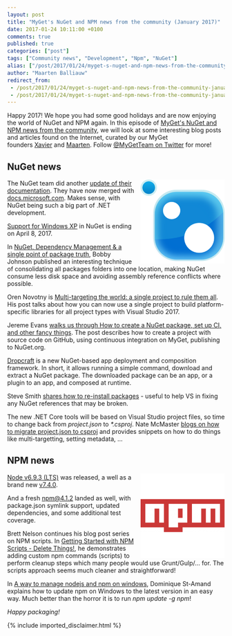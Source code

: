 ```yaml
---
layout: post
title: "MyGet's NuGet and NPM news from the community (January 2017)"
date: 2017-01-24 10:11:00 +0100
comments: true
published: true
categories: ["post"]
tags: ["Community news", "Development", "Npm", "NuGet"]
alias: ["/post/2017/01/24/myget-s-nuget-and-npm-news-from-the-community-january-2017.aspx"]
author: "Maarten Balliauw"
redirect_from:
 - /post/2017/01/24/myget-s-nuget-and-npm-news-from-the-community-january-2017.aspx.html
 - /post/2017/01/24/myget-s-nuget-and-npm-news-from-the-community-january-2017.aspx.html
---
```


<p>Happy 2017! We hope you had some good holidays and are now enjoying the world of NuGet and NPM again. In this episode of&nbsp;<a href="/category/Community-news.aspx" target="_blank">MyGet's NuGet and NPM news from the community</a>, we will look at some interesting blog posts and articles found on the Internet, curated by our MyGet founders&nbsp;<a href="http://www.twitter.com/xavierdecoster">Xavier</a>&nbsp;and&nbsp;<a href="http://www.twitter.com/maartenballiauw">Maarten</a>. Follow&nbsp;<a href="http://www.twitter.com/MyGetTeam">@MyGetTeam on Twitter</a>&nbsp;for more!</p><h2>NuGet news</h2><p><a href="http://www.myget.org/nuget"><span style="font-weight: 700;"><img width="195" height="194" title="NuGet news, curated by MyGet" align="right" alt="NuGet news, curated by MyGet" src="/images/image_150.png" border="0" style="margin: 0px 0px 0px 10px; padding-top: 0px; padding-right: 0px; padding-left: 0px; float: right; display: inline; background-image: none;"></span></a>The NuGet team did another <a href="http://blog.nuget.org/20170112/nuget-docs-move-to-msftdocs">update of their documentation</a>. They have now merged with <a href="https://docs.microsoft.com/en-us/nuget/">docs.microsoft.com</a>. Makes sense, with NuGet being such a big part of .NET development.</p><p><a href="http://blog.nuget.org/20170119/nuget-end-of-xp-support.html">Support for Windows XP</a> in NuGet is ending on April 8, 2017.</p><p>In <a href="http://iamnotmyself.com/2016/12/27/nuget-dependency-management/">NuGet, Dependency Management &amp; a single point of package truth</a>, Bobby Johnson published an interesting technique of consolidating all <span class="js-wrapper" style="display: inline;"></span><span class="pln" style="background-image: none; background-position: initial; background-size: initial; background-repeat: initial; background-attachment: initial; background-origin: initial; background-clip: initial; display: inline; font-stretch: normal; line-height: 17px;">packages</span><span class="js-wrapper" style="display: inline; background-image: none; background-position: initial; background-size: initial; background-repeat: initial; background-attachment: initial; background-origin: initial; background-clip: initial; line-height: 17px;"></span><span style="background-image: none; background-position: initial; background-size: initial; background-repeat: initial; background-attachment: initial; background-origin: initial; background-clip: initial; display: inline; font-stretch: normal; line-height: 17px;"> folders into one location, making NuGet consume less disk space and avoiding assembly reference conflicts where possible.</span></p><p>Oren Novotny is <a href="https://oren.codes/2017/01/04/multi-targeting-the-world-a-single-project-to-rule-them-all/">Multi-targeting the world: a single project to rule them all</a>. His post talks about how you can now use a single project to build platform-specific libraries for all project types with Visual Studio 2017.</p><p>Jereme Evans <a href="https://www.jeremeevans.com/create-a-nuget-package-and-publish-it-to-nuget/">walks us through How to create a NuGet package, set up CI, and other fancy things</a>. The post describes how to create a project with source code on GitHub, using continuous integration on MyGet, publishing to NuGet.org.</p><p><a href="http://lunarfrog.com/blog/introducing-dropcraft-nuget">Dropcraft</a> is a new NuGet-based app deployment and composition framework. In short, it allows running a simple command, download and extract a NuGet package. The downloaded package can be an app, or a plugin to an app, and composed at runtime.</p><p>Steve Smith <a href="http://ardalis.com/force-nuget-to-reinstall-packages-without-updating">shares how to re-install packages</a> - useful to help VS in fixing any NuGet references that may be broken.</p><p>The new .NET Core tools will be based on Visual Studio project files, so time to change back from <span class="js-wrapper" style="display: inline;"></span><span style="font-style: italic;"><span class="pln" style="background-image: none; background-position: initial; background-size: initial; background-repeat: initial; background-attachment: initial; background-origin: initial; background-clip: initial; display: inline; font-stretch: normal; line-height: 17px;">project</span><span class="pun" style="background-image: none; background-position: initial; background-size: initial; background-repeat: initial; background-attachment: initial; background-origin: initial; background-clip: initial; display: inline; font-stretch: normal; line-height: 17px;">.</span><span class="pln" style="background-image: none; background-position: initial; background-size: initial; background-repeat: initial; background-attachment: initial; background-origin: initial; background-clip: initial; display: inline; font-stretch: normal; line-height: 17px;">json</span></span><span class="js-wrapper" style="display: inline; background-image: none; background-position: initial; background-size: initial; background-repeat: initial; background-attachment: initial; background-origin: initial; background-clip: initial; line-height: 17px;"></span><span style="background-image: none; background-position: initial; background-size: initial; background-repeat: initial; background-attachment: initial; background-origin: initial; background-clip: initial; display: inline; font-stretch: normal; line-height: 17px;"> to </span><span class="js-wrapper" style="display: inline; background-image: none; background-position: initial; background-size: initial; background-repeat: initial; background-attachment: initial; background-origin: initial; background-clip: initial; line-height: 17px;"></span><span style="font-style: italic;"><span class="pun" style="background-image: none; background-position: initial; background-size: initial; background-repeat: initial; background-attachment: initial; background-origin: initial; background-clip: initial; display: inline; font-stretch: normal; line-height: 17px;">*.</span><span class="pln" style="background-image: none; background-position: initial; background-size: initial; background-repeat: initial; background-attachment: initial; background-origin: initial; background-clip: initial; display: inline; font-stretch: normal; line-height: 17px;">csproj</span></span><span class="js-wrapper" style="display: inline; line-height: 17px; background-image: none; background-position: initial; background-size: initial; background-repeat: initial; background-attachment: initial; background-origin: initial; background-clip: initial;"></span><span style="background-image: none; background-position: initial; background-size: initial; background-repeat: initial; background-attachment: initial; background-origin: initial; background-clip: initial; display: inline; font-stretch: normal; line-height: 17px;">. Nate McMaster </span><a href="http://www.natemcmaster.com/blog/2017/01/19/project-json-to-csproj/" style="background-image: none; background-position: initial; background-size: initial; background-repeat: initial; background-attachment: initial; background-origin: initial; background-clip: initial; display: inline; font-stretch: normal; line-height: 17px;">blogs on how to migrate project.json to csproj</a><span style="background-image: none; background-position: initial; background-size: initial; background-repeat: initial; background-attachment: initial; background-origin: initial; background-clip: initial; display: inline; font-stretch: normal; line-height: 17px;"> and provides snippets on how to do things like multi-targetting, setting metadata, ...</span></p><h2>NPM news</h2><p><a href="http://www.myget.org/npm"><img width="195" height="195" title="NPM news, curated by MyGet" align="right" alt="NPM news, curated by MyGet" src="/images/image_151.png" border="0" style="margin: 0px 0px 0px 10px; padding-top: 0px; padding-right: 0px; padding-left: 0px; float: right; display: inline; background-image: none;"></a><a href="https://nodejs.org/en/blog/release/v6.9.3/">Node v6.9.3 (LTS)</a> was released, a well as a brand new <a href="https://nodejs.org/en/blog/release/v7.4.0/">v7.4.0</a>.</p><p>And a fresh <a href="https://github.com/npm/npm/releases/tag/v4.1.2">npm@4.1.2</a> landed as well, with package.json symlink support, updated dependencies, and some additional test coverage.</p><p>Brett Nelson continues his blog post series on NPM scripts. In <a href="https://www.wipdeveloper.com/2016/12/29/getting-started-with-npm-scripts-delete-things-2/">Getting Started with NPM Scripts - Delete Things!</a>, he demonstrates adding custom npm commands (scripts) to perform cleanup steps which many people would use Grunt/Gulp/... for. The scripts approach seems much cleaner and straightforward!</p><p>In <a href="http://www.domstamand.com/a-way-to-manage-nodejs-and-npm-on-windows/">A way to manage nodejs and npm on windows</a>, Dominique St-Amand explains how to update npm on Windows to the latest version in an easy way. Much better than the horror it is to run <span class="js-wrapper" style="display: inline;"></span><span style="font-style: italic;"><span class="pln" style="background-image: none; background-position: initial; background-size: initial; background-repeat: initial; background-attachment: initial; background-origin: initial; background-clip: initial; display: inline; font-stretch: normal; line-height: 17px;">npm update </span><span class="pun" style="background-image: none; background-position: initial; background-size: initial; background-repeat: initial; background-attachment: initial; background-origin: initial; background-clip: initial; display: inline; font-stretch: normal; line-height: 17px;">-</span><span class="pln" style="background-image: none; background-position: initial; background-size: initial; background-repeat: initial; background-attachment: initial; background-origin: initial; background-clip: initial; display: inline; font-stretch: normal; line-height: 17px;">g npm</span></span><span class="js-wrapper" style="display: inline; background-image: none; background-position: initial; background-size: initial; background-repeat: initial; background-attachment: initial; background-origin: initial; background-clip: initial; line-height: 17px;"></span><span style="background-image: none; background-position: initial; background-size: initial; background-repeat: initial; background-attachment: initial; background-origin: initial; background-clip: initial; line-height: 17px;">!</span></p><p><em>Happy packaging!</em></p>

{% include imported_disclaimer.html %}

